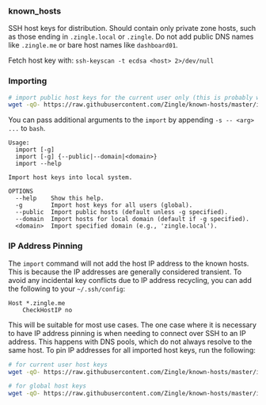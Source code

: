 ### known_hosts

SSH host keys for distribution.  Should contain only private zone hosts, such
as those ending in `.zingle.local` or `.zingle`.  Do not add public DNS names
like `.zingle.me` or bare host names like `dashboard01`.

Fetch host key with: `ssh-keyscan -t ecdsa <host> 2>/dev/null`

### Importing

```sh
# import public host keys for the current user only (this is probably what you want)
wget -qO- https://raw.githubusercontent.com/Zingle/known-hosts/master/import | bash
```

You can pass additional arguments to the `import` by appending `-s -- <arg> ...`
to `bash`.

```
Usage:
  import [-g]
  import [-g] {--public|--domain|<domain>}
  import --help

Import host keys into local system.

OPTIONS
  --help    Show this help.
  -g        Import host keys for all users (global).
  --public  Import public hosts (default unless -g specified).
  --domain  Import hosts for local domain (default if -g specified).
  <domain>  Import specified domain (e.g., 'zingle.local').
```

### IP Address Pinning

The `import` command will not add the host IP address to the known hosts.  This
is because the IP addresses are generally considered transient.  To avoid any
incidental key conflicts due to IP address recycling, you can add the following
to your `~/.ssh/config`:

```
Host *.zingle.me
    CheckHostIP no
```

This will be suitable for most use cases.  The one case where it is necessary
to have IP address pinning is when needing to connect over SSH to an IP address.
This happens with DNS pools, which do not always resolve to the same host.  To
pin IP addresses for all imported host keys, run the following:

```sh
# for current user host keys
wget -qO- https://raw.githubusercontent.com/Zingle/known-hosts/master/ippin | bash

# for global host keys
wget -qO- https://raw.githubusercontent.com/Zingle/known-hosts/master/ippin | sudo bash -s -- -g
```

